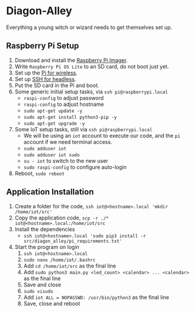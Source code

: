 # Diagon-Alley

Everything a young witch or wizard needs to get themselves set up.

## Raspberry Pi Setup

1) Download and install the [Raspberry Pi Imager](https://www.raspberrypi.org/software/).
1) Write `Raspberry Pi OS Lite` to an SD card, do not boot just yet.
1) Set up the [Pi for wireless](https://www.raspberrypi.org/documentation/configuration/wireless/headless.md).
1) Set up [SSH for headless](https://www.raspberrypi.org/documentation/remote-access/ssh/README.md).
1) Put the SD card in the Pi and boot.
1) Some generic initial setup tasks, via `ssh pi@raspberrypi.local`
	* `raspi-config` to adjust password
	* `raspi-config` to adjust hostname
	* `sudo apt-get update -y`
	* `sudo apt-get install python3-pip -y`  
	* `sudo apt-get upgrade -y`
1) Some IoT setup tasks, still via `ssh pi@raspberrypi.local`
	* We will be using an `iot` account to execute our code, and the `pi` account if we need terminal access.
	* `sudo adduser iot`
	* `sudo adduser iot sudo`
	* `su - iot` to switch to the new user
	* `sudo raspi-config` to configure auto-login
1) Reboot, `sudo reboot`

## Application Installation

1) Create a folder for the code, `ssh iot@<hostname>.local 'mkdir /home/iot/src'`
1) Copy the application code, `scp -r ./* iot@<hostname>.local:/home/iot/src`
1) Install the dependencies
	* `ssh iot@<hostname>.local 'sudo pip3 install -r src/diagon_alley/pi_requirements.txt'`
1) Start the program on login
	1) `ssh iot@<hostname>.local`
	1) `sudo nano /home/iot/.bashrc`
	1) Add `cd /home/iot/src` as the final line
	1) Add `sudo python3 main.py <led_count> <calendar> ... <calendar>` as the final line
	1) Save and close
	1) `sudo visudo`
	1) Add `iot ALL = NOPASSWD: /usr/bin/python3` as the final line
	1) Save, close and reboot
